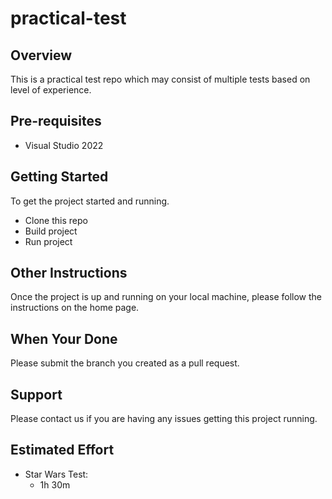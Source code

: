 # practical-test

## Overview
This is a practical test repo which may consist of multiple tests based on level of experience.

## Pre-requisites

- Visual Studio 2022

## Getting Started

To get the project started and running.
- Clone this repo
- Build project
- Run project

## Other Instructions
Once the project is up and running on your local machine, please follow the instructions on the home page. 

## When Your Done

Please submit the branch you created as a pull request.

## Support

Please contact us if you are having any issues getting this project running.

## Estimated Effort
- Star Wars Test:
  - 1h 30m

